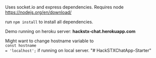 Uses socket.io and express dependencies. Requires node https://nodejs.org/en/download/

run <code>npm install</code> to install all dependencies. 

Demo running on heroku server: <b>hackstx-chat.herokuapp.com</b></br>

Might want to change hostname variable to </br> <code>const hostname = 'localhost';</code> if running on local server.
"# HackSTXChatApp-Starter" 

